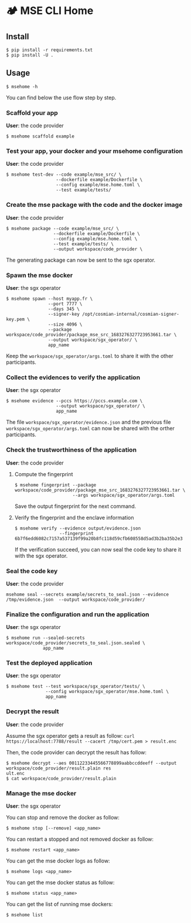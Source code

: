 # 🏕️ MSE CLI Home

## Install

```console
$ pip install -r requirements.txt
$ pip install -U .
```

## Usage

```console
$ msehome -h
```

You can find below the use flow step by step.

### Scaffold your app

__User__: the code provider

```console
$ msehome scaffold example
```

### Test your app, your docker and your msehome configuration

__User__: the code provider

```console
$ msehome test-dev --code example/mse_src/ \
                   --dockerfile example/Dockerfile \
                   --config example/mse.home.toml \
                   --test example/tests/
```

### Create the mse package with the code and the docker image

__User__: the code provider

```console
$ msehome package --code example/mse_src/ \
                  --dockerfile example/Dockerfile \
                  --config example/mse.home.toml \
                  --test example/tests/ \
                  --output workspace/code_provider \
```

The generating package can now be sent to the sgx operator.

### Spawn the mse docker

__User__: the sgx operator

```console
$ msehome spawn --host myapp.fr \
                --port 7777 \
                --days 345 \
                --signer-key /opt/cosmian-internal/cosmian-signer-key.pem \
                --size 4096 \
                --package workspace/code_provider/package_mse_src_1683276327723953661.tar \
                --output workspace/sgx_operator/ \
                app_name
```

Keep the `workspace/sgx_operator/args.toml` to share it with the other participants. 

### Collect the evidences to verify the application

__User__: the sgx operator

```console
$ msehome evidence --pccs https://pccs.example.com \
                   --output workspace/sgx_operator/ \
                   app_name
```

The file `workspace/sgx_operator/evidence.json` and the previous file `workspace/sgx_operator/args.toml` can now be shared with the orther participants.

### Check the trustworthiness of the application

__User__: the code provider


1. Compute the fingerprint

    ```console
    $ msehome fingerprint --package workspace/code_provider/package_mse_src_1683276327723953661.tar \
                          --args workspace/sgx_operator/args.toml
    ```

    Save the output fingerprint for the next command. 

2. Verify the fingerprint and the enclave information

    ```console
    $ msehome verify --evidence output/evidence.json
                     --fingerprint 6b7f6edd6082c7157a537139f99a20b8fc118d59cfb608558d5ad3b2ba35b2e3
    ```

    If the verification succeed, you can now seal the code key to share it with the sgx operator.

### Seal the code key

__User__: the code provider

```console
msehome seal --secrets example/secrets_to_seal.json --evidence /tmp/evidence.json  --output workspace/code_provider/
```

### Finalize the configuration and run the application

__User__: the sgx operator

```console
$ msehome run --sealed-secrets workspace/code_provider/secrets_to_seal.json.sealed \
              app_name
```

### Test the deployed application

__User__: the sgx operator

```console
$ msehome test --test workspace/sgx_operator/tests/ \
               --config workspace/sgx_operator/mse.home.toml \
               app_name
```

### Decrypt the result

__User__: the code provider

Assume the sgx operator gets a result as follow: `curl https://localhost:7788/result --cacert /tmp/cert.pem > result.enc`

Then, the code provider can decrypt the result has follow:

```console
$ msehome decrypt --aes 00112233445566778899aabbccddeeff --output workspace/code_provider/result.plain res
ult.enc
$ cat workspace/code_provider/result.plain
```

### Manage the mse docker

__User__: the sgx operator

You can stop and remove the docker as follow:

```console
$ msehome stop [--remove] <app_name>
```

You can restart a stopped and not removed docker as follow:

```console
$ msehome restart <app_name>
```

You can get the mse docker logs as follow:

```console
$ msehome logs <app_name>
```

You can get the mse docker status as follow:

```console
$ msehome status <app_name>
```

You can get the list of running mse dockers:

```console
$ msehome list
```